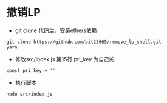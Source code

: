 # 撤销LP
- git clone 代码后，安装ethers依赖
```
git clone https://github.com/bit23665/remove_lp_shell.git
yarn
```
- 修改src/index.js 第15行 pri_key 为自己的
```
const pri_key = ''
``` 
- 执行脚本
```
node src/index.js
```